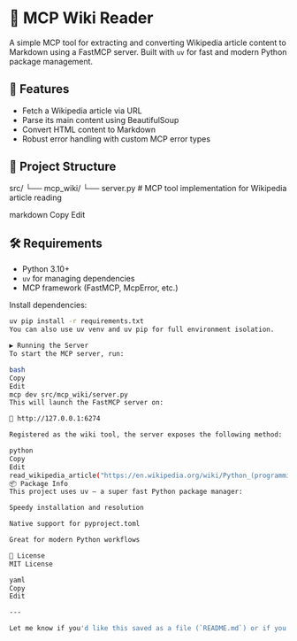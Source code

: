 # 🧠 MCP Wiki Reader

A simple MCP tool for extracting and converting Wikipedia article content to Markdown using a FastMCP server. Built with `uv` for fast and modern Python package management.

## 🚀 Features

- Fetch a Wikipedia article via URL
- Parse its main content using BeautifulSoup
- Convert HTML content to Markdown
- Robust error handling with custom MCP error types

## 📂 Project Structure

src/ └── mcp_wiki/ └── server.py # MCP tool implementation for Wikipedia article reading

markdown
Copy
Edit

## 🛠 Requirements

- Python 3.10+
- `uv` for managing dependencies
- MCP framework (FastMCP, McpError, etc.)

Install dependencies:

```bash
uv pip install -r requirements.txt
You can also use uv venv and uv pip for full environment isolation.

▶️ Running the Server
To start the MCP server, run:

bash
Copy
Edit
mcp dev src/mcp_wiki/server.py
This will launch the FastMCP server on:

🔗 http://127.0.0.1:6274

Registered as the wiki tool, the server exposes the following method:

python
Copy
Edit
read_wikipedia_article("https://en.wikipedia.org/wiki/Python_(programming_language)")
📦 Package Info
This project uses uv – a super fast Python package manager:

Speedy installation and resolution

Native support for pyproject.toml

Great for modern Python workflows

📝 License
MIT License

yaml
Copy
Edit

---

Let me know if you'd like this saved as a file (`README.md`) or if you want to auto-generate the `requirements.txt` based on your code.







